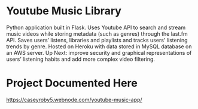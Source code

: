 # Youtube Music Library

Python application built in Flask.  Uses Youtube API to search and stream music videos while storing metadata (such as genres) through the last.fm API.  Saves users’ listens, libraries and playlists and tracks users' listening trends by genre.  Hosted on Heroku with data stored in MySQL database on an AWS server.  Up Next: improve security and graphical representations of users’ listening habits and add more complex video filtering.

# Project Documented Here
https://caseyroby5.webnode.com/youtube-music-app/
